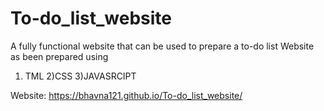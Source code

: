 # To-do_list_website
A fully functional website that can be used to prepare a to-do list
Website as been prepared using
1) TML
2)CSS
3)JAVASRCIPT

Website: https://bhavna121.github.io/To-do_list_website/

